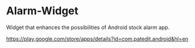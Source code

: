 Alarm-Widget
============

Widget that enhances the possibilities of Android stock alarm app.


https://play.google.com/store/apps/details?id=com.patedit.android&hl=en
